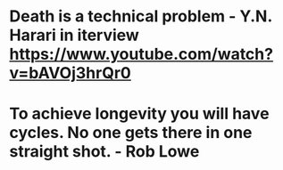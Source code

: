 # Death is a technical problem - Y.N. Harari in iterview https://www.youtube.com/watch?v=bAVOj3hrQr0
# To achieve longevity you will have cycles. No one gets there in one straight shot. - Rob Lowe
